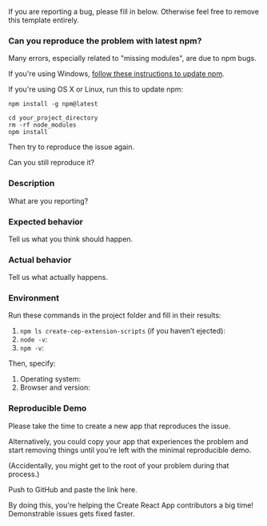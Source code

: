 If you are reporting a bug, please fill in below. Otherwise feel free to remove this template entirely.

### Can you reproduce the problem with latest npm?

Many errors, especially related to "missing modules", are due to npm bugs.

If you're using Windows, [follow these instructions to update npm](https://github.com/npm/npm/wiki/Troubleshooting#upgrading-on-windows).

If you're using OS X or Linux, run this to update npm:

```
npm install -g npm@latest

cd your_project_directory
rm -rf node_modules
npm install
```

Then try to reproduce the issue again.

Can you still reproduce it?

### Description

What are you reporting?

### Expected behavior

Tell us what you think should happen.

### Actual behavior

Tell us what actually happens.

### Environment

Run these commands in the project folder and fill in their results:

1. `npm ls create-cep-extension-scripts` (if you haven’t ejected): 
2. `node -v`: 
3. `npm -v`:

Then, specify:

1. Operating system:
2. Browser and version:

### Reproducible Demo

Please take the time to create a new app that reproduces the issue.

Alternatively, you could copy your app that experiences the problem and start removing things until you’re left with the minimal reproducible demo.

(Accidentally, you might get to the root of your problem during that process.)

Push to GitHub and paste the link here.

By doing this, you're helping the Create React App contributors a big time!
Demonstrable issues gets fixed faster.
